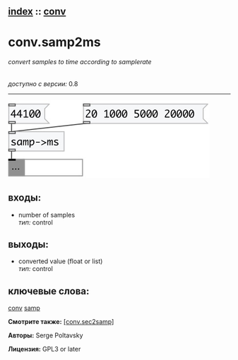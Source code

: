 [index](index.html) :: [conv](category_conv.html)
---

# conv.samp2ms

###### convert samples to time according to samplerate

*доступно с версии:* 0.8

---




[![example](../examples/img/conv.samp2ms.jpg)](../examples/pd/conv.samp2ms.pd)









## входы:

* number of samples<br>
_тип:_ control



## выходы:

* converted value (float or list)<br>
_тип:_ control



## ключевые слова:

[conv](keywords/conv.html)
[samp](keywords/samp.html)



**Смотрите также:**
[\[conv.sec2samp\]](conv.sec2samp.html)




**Авторы:** Serge Poltavsky




**Лицензия:** GPL3 or later





